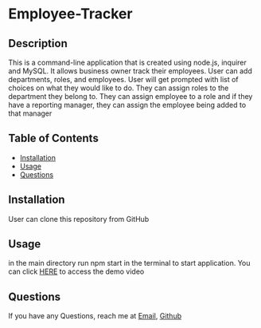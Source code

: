 # Employee-Tracker

## Description
   This is a command-line application that is created using node.js, inquirer and MySQL. It allows business owner track their employees. User can add departments, roles, and employees. User will get prompted with list of choices on what they would like to do. They can assign roles to the department they belong to. They can assign employee to a role and if they have a reporting manager, they can assign the employee being added to that manager
   
## Table of Contents
  - [Installation](#Installation)
  - [Usage](#Usage)
  - [Questions](#Questions)

## Installation
 User can clone this repository from GitHub 


## Usage

in the main directory run npm start in the terminal to start application. 
You can click [HERE](https://watch.screencastify.com/v/hE8nVM7KkC9VnouZgiZM) to access the demo video  

## Questions
If you have any Questions, reach me at [Email](), [Github](https://github.com/)
    
 
